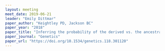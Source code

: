 ```yaml
---
layout: meeting
meet_date: 2019-06-21
leader: "Emily Dittmar"
paper_author: "Keightley PD, Jackson BC"
paper_year: "2018"
paper_title: "Inferring the probability of the derived vs. the ancestral allelic state at a polymorphic site"
paper_journal: "Genetics"
paper_url: "https://doi.org/10.1534/genetics.118.301120"
---
```

